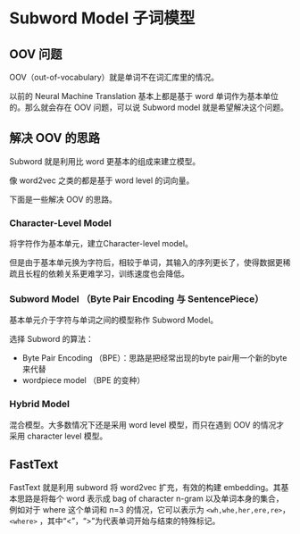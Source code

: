 # Subword Model 子词模型

## OOV 问题
OOV（out-of-vocabulary）就是单词不在词汇库里的情况。

以前的 Neural Machine Translation 基本上都是基于 word 单词作为基本单位的。那么就会存在 OOV 问题，可以说 Subword model 就是希望解决这个问题。

## 解决 OOV 的思路

Subword 就是利用比 word 更基本的组成来建立模型。

像 word2vec 之类的都是基于 word level 的词向量。

下面是一些解决 OOV 的思路。

### Character-Level Model
将字符作为基本单元，建立Character-level model。

但是由于基本单元换为字符后，相较于单词，其输入的序列更长了，使得数据更稀疏且长程的依赖关系更难学习，训练速度也会降低。

### Subword Model （Byte Pair Encoding 与 SentencePiece）

基本单元介于字符与单词之间的模型称作 Subword Model。

选择 Subword 的算法：
- Byte Pair Encoding （BPE）：思路是把经常出现的byte pair用一个新的byte来代替
- wordpiece model （BPE 的变种）

### Hybrid Model
混合模型。大多数情况下还是采用 word level 模型，而只在遇到 OOV 的情况才采用 character level 模型。

## FastText

FastText 就是利用 subword 将 word2vec 扩充，有效的构建 embedding。其基本思路是将每个 word 表示成 bag of character n-gram 以及单词本身的集合，例如对于 where 这个单词和 n=3 的情况，它可以表示为 `<wh,whe,her,ere,re>`，`<where>` ，其中“<”，“>”为代表单词开始与结束的特殊标记。
